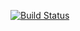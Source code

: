 [![Build Status](https://www.travis-ci.org/plasusu/countdown.svg?branch=master)](https://www.travis-ci.org/plasusu/countdown)
